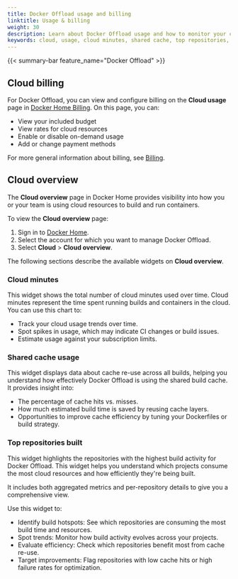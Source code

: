 ```yaml
---
title: Docker Offload usage and billing
linktitle: Usage & billing
weight: 30
description: Learn about Docker Offload usage and how to monitor your cloud resources.
keywords: cloud, usage, cloud minutes, shared cache, top repositories, cloud builder, Docker Offload
---
```


{{< summary-bar feature_name="Docker Offload" >}}

## Cloud billing

For Docker Offload, you can view and configure billing on the **Cloud usage**
page in [Docker Home Billing](https://app.docker.com/billing). On this page, you
can:

- View your included budget
- View rates for cloud resources
- Enable or disable on-demand usage
- Add or change payment methods

For more general information about billing, see [Billing](../billing/_index.md).

## Cloud overview

The **Cloud overview** page in Docker Home provides visibility into
how you or your team is using cloud resources to build and run containers.

To view the **Cloud overview** page:

1. Sign in to [Docker Home](https://app.docker.com/).
2. Select the account for which you want to manage Docker Offload.
3. Select **Cloud** > **Cloud overview**.

The following sections describe the available widgets on **Cloud overview**.

### Cloud minutes

This widget shows the total number of cloud minutes used over time. Cloud
minutes represent the time spent running builds and containers in the cloud. You
can use this chart to:

- Track your cloud usage trends over time.
- Spot spikes in usage, which may indicate CI changes or build issues.
- Estimate usage against your subscription limits.

### Shared cache usage

This widget displays data about cache re-use across all builds, helping you
understand how effectively Docker Offload is using the shared build cache. It
provides insight into:

- The percentage of cache hits vs. misses.
- How much estimated build time is saved by reusing cache layers.
- Opportunities to improve cache efficiency by tuning your Dockerfiles or build
  strategy.

### Top repositories built

This widget highlights the repositories with the highest build activity for
Docker Offload. This widget helps you understand which projects consume the most
cloud resources and how efficiently they're being built.

It includes both aggregated metrics and per-repository details to give you a
comprehensive view.

Use this widget to:

- Identify build hotspots: See which repositories are consuming the most build
  time and resources.
- Spot trends: Monitor how build activity evolves across your projects.
- Evaluate efficiency: Check which repositories benefit most from cache re-use.
- Target improvements: Flag repositories with low cache hits or high failure
  rates for optimization.

